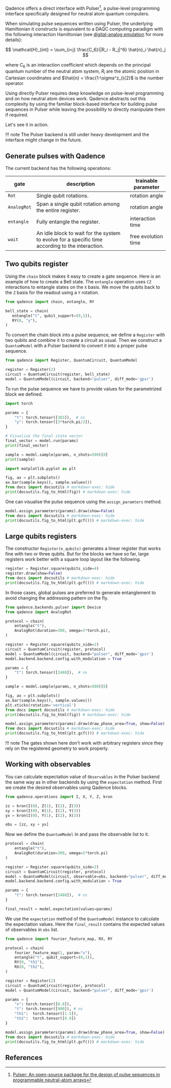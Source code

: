 Qadence offers a direct interface with Pulser[^1], a pulse-level programming interface
specifically designed for neutral atom quantum computers.

When simulating pulse sequences written using Pulser, the underlying Hamiltonian it
constructs is equivalent to a DAQC computing paradigm with the following interaction
Hamiltonian (see [digital-analog emulation](analog-basics.md) for more details):

$$
\mathcal{H}_{int} = \sum_{i<j} \frac{C_6}{|R_i - R_j|^6} \hat{n}_i \hat{n}_j
$$

where $C_6$ is an interaction coefficient which depends on the principal quantum number of
the neutral atom system, $R_i$ are the atomic position in Cartesian coordinates
and $\hat{n} = \frac{1-\sigma^z_i}{2}$ is the number operator.

Using directly Pulser requires deep knowledge on pulse-level programming and on how
neutral atom devices work. Qadence abstracts out this complexity by using the familiar
block-based interface for building pulse sequences in Pulser while leaving the possibility
to directly manipulate them if required.

Let's see it in action.

!!! note
    The Pulser backend is still under heavy development and the interface might change in the future.

## Generate pulses with Qadence
The current backend has the following operations:

| gate        | description                                                                                      | trainable parameter |
|-------------|--------------------------------------------------------------------------------------------------|---------------------|
| `Rot`       | Single qubit rotations.                                                                          | rotation angle      |
| `AnalogRot` | Span a single qubit rotation among the entire register.                                          | rotation angle      |
| `entangle`  | Fully entangle the register.                                                                     | interaction time    |
| `wait`      | An idle block to wait for the system to evolve for a specific time according to the interaction. | free evolution time |


## Two qubits register
Using the `chain` block makes it easy to create a gate sequence. Here is an
example of how to create a Bell state.
The `entangle` operation uses `CZ` interactions to entangle states on the `X`
basis. We move the qubits back to the `Z` basis for the readout using a `Y`
rotation.

```python exec="on" source="material-block" session="pulser-basic"
from qadence import chain, entangle, RY

bell_state = chain(
   entangle("t", qubit_support=(0,1)),
   RY(0, "y"),
)
```

To convert the chain block into a pulse sequence, we define a `Register` with
two qubits and combine it to create a circuit as usual. Then we construct a `QuantumModel`
with a Pulser backend to convert it into a proper pulse sequence.

```python exec="on" source="material-block" session="pulser-basic"
from qadence import Register, QuantumCircuit, QuantumModel

register = Register(2)
circuit = QuantumCircuit(register, bell_state)
model = QuantumModel(circuit, backend="pulser", diff_mode='gpsr')
```

To run the pulse sequence we have to provide values for the parametrized block we defined.
```python exec="on" source="material-block" result="json" session="pulser-basic"
import torch

params = {
    "t": torch.tensor([383]),  # ns
    "y": torch.tensor([3*torch.pi/2]),
}

# Visualise the final state vector
final_vector = model.run(params)
print(final_vector)

sample = model.sample(params, n_shots=500)[0]
print(sample)
```
```python exec="on" source="material-block" html="1" session="pulser-basic"
import matplotlib.pyplot as plt

fig, ax = plt.subplots()
ax.bar(sample.keys(), sample.values())
from docs import docsutils # markdown-exec: hide
print(docsutils.fig_to_html(fig)) # markdown-exec: hide
```


One can visualise the pulse sequence using the `assign_paramters` method.

```python exec="on" source="material-block" html="1" session="pulser-basic"
model.assign_parameters(params).draw(show=False)
from docs import docsutils # markdown-exec: hide
print(docsutils.fig_to_html(plt.gcf())) # markdown-exec: hide
```


## Large qubits registers
The constructor `Register(n_qubits)` generates a linear register that works fine
with two or three qubits. But for the blocks we have so far, large registers
work better with a square loop layout like the following.

```python exec="on" source="material-block" html="1" session="pulser-basic"
register = Register.square(qubits_side=4)
register.draw(show=False)
from docs import docsutils # markdown-exec: hide
print(docsutils.fig_to_html(plt.gcf())) # markdown-exec: hide
```

In those cases, global pulses are preferred to generate entanglement to avoid
changing the addressing pattern on the fly.

```python exec="on" source="material-block" html="1" session="pulser-basic"
from qadence.backends.pulser import Device
from qadence import AnalogRot

protocol = chain(
    entangle("t"),
    AnalogRot(duration=300, omega=5*torch.pi),
)

register = Register.square(qubits_side=2)
circuit = QuantumCircuit(register, protocol)
model = QuantumModel(circuit, backend="pulser", diff_mode='gpsr')
model.backend.backend.config.with_modulation = True

params = {
    "t": torch.tensor([2488]),  # ns
}

sample = model.sample(params, n_shots=500)[0]

fig, ax = plt.subplots()
ax.bar(sample.keys(), sample.values())
plt.xticks(rotation='vertical')
from docs import docsutils # markdown-exec: hide
print(docsutils.fig_to_html(fig)) # markdown-exec: hide
```
```python exec="on" source="material-block" html="1" session="pulser-basic"
model.assign_parameters(params).draw(draw_phase_area=True, show=False)
from docs import docsutils # markdown-exec: hide
print(docsutils.fig_to_html(plt.gcf())) # markdown-exec: hide
```

!!! note
    The gates shown here don't work with arbitrary registers since they rely on
    the registered geometry to work properly.

## Working with observables

You can calculate expectation value of `Observables` in the Pulser backend the same way as in other backends by using the `expectation` method.
First we create the desired observables using Qadence blocks.


```python exec="on" source="material-block" session="pulser-basic"
from qadence.operations import I, X, Y, Z, kron

zz = kron(I(0), Z(1), I(2), Z(3))
xy = kron(I(0), X(1), I(2), Y(3))
yx = kron(I(0), Y(1), I(2), X(3))

obs = [zz, xy + yx]

```

Now we define the `QuantumModel` in and pass the observable list to it.

```python exec="on" source="material-block" result="json" session="pulser-basic"
protocol = chain(
    entangle("t"),
    AnalogRot(duration=300, omega=5*torch.pi)
)

register = Register.square(qubits_side=2)
circuit = QuantumCircuit(register, protocol)
model = QuantumModel(circuit, observable=obs, backend="pulser", diff_mode="gpsr", configuration={"device_type": Device.REALISTIC})
model.backend.backend.config.with_modulation = True

params = {
    "t": torch.tensor([2488]),  # ns
}

final_result = model.expectation(values=params)
```

We use the `expectation` method of the `QuantumModel` instance to calculate the expectation values.
Here the `final_result` contains the expected values of observables in `obs` list.

```python exec="on" source="material-block" html="1" session="pulser-basic"
from qadence import fourier_feature_map, RX, RY

protocol = chain(
    fourier_feature_map(1, param="x"),
    entangle("t", qubit_support=(0,1)),
    RY(0, "th1"),
    RX(0, "th2"),
)

register = Register(2)
circuit = QuantumCircuit(register, protocol)
model = QuantumModel(circuit, backend="pulser", diff_mode='gpsr')

params = {
    "x": torch.tensor([0.8]),
    "t": torch.tensor([900]), # ns
    "th1":  torch.tensor([1.5]),
    "th2":  torch.tensor([0.9])
}

model.assign_parameters(params).draw(draw_phase_area=True, show=False)
from docs import docsutils # markdown-exec: hide
print(docsutils.fig_to_html(plt.gcf())) # markdown-exec: hide
```

## References

[^1]: [Pulser: An open-source package for the design of pulse sequences in programmable neutral-atom arrays](https://pulser.readthedocs.io/en/stable/)
